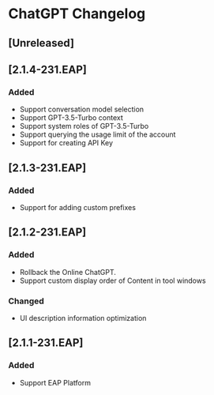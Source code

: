 <!-- Keep a Changelog guide -> https://keepachangelog.com -->

# ChatGPT Changelog
## [Unreleased]
## [2.1.4-231.EAP]
### Added
+ Support conversation model selection
+ Support GPT-3.5-Turbo context
+ Support system roles of GPT-3.5-Turbo
+ Support querying the usage limit of the account
+ Support for creating API Key

## [2.1.3-231.EAP]
### Added
+ Support for adding custom prefixes

## [2.1.2-231.EAP]
### Added
+ Rollback the Online ChatGPT.
+ Support custom display order of Content in tool windows

### Changed
+ UI description information optimization

## [2.1.1-231.EAP]
### Added
+ Support EAP Platform
